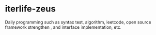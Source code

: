 # iterlife-zeus
Daily programming such as syntax test, algorithm, leetcode, open source framework strengthen , and interface implementation, etc.
